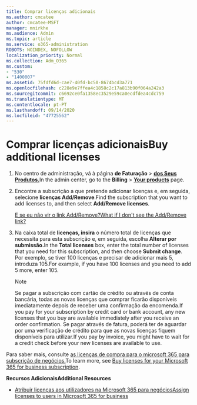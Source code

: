 ```yaml
---
title: Comprar licenças adicionais
ms.author: cmcatee
author: cmcatee-MSFT
manager: mnirkhe
ms.audience: Admin
ms.topic: article
ms.service: o365-administration
ROBOTS: NOINDEX, NOFOLLOW
localization_priority: Normal
ms.collection: Adm_O365
ms.custom:
- "530"
- "1400007"
ms.assetid: 75fdfd6d-cae7-40fd-bc50-8674bcd3a771
ms.openlocfilehash: c228e9e7ffea4c1858c2c17a813b90f064a242a3
ms.sourcegitcommit: c6692ce0fa1358ec3529e59ca0ecdfdea4cdc759
ms.translationtype: MT
ms.contentlocale: pt-PT
ms.lasthandoff: 09/14/2020
ms.locfileid: "47725562"
---
```

# <a name="buy-additional-licenses"></a><span data-ttu-id="5cdd7-102">Comprar licenças adicionais</span><span class="sxs-lookup"><span data-stu-id="5cdd7-102">Buy additional licenses</span></span>

1. <span data-ttu-id="5cdd7-103">No centro de administração, vá à página **de Faturação** \> **[dos Seus Produtos.](https://go.microsoft.com/fwlink/p/?linkid=842054)**</span><span class="sxs-lookup"><span data-stu-id="5cdd7-103">In the admin center, go to the **Billing** \> **[Your products](https://go.microsoft.com/fwlink/p/?linkid=842054)** page.</span></span>

2. <span data-ttu-id="5cdd7-104">Encontre a subscrição a que pretende adicionar licenças e, em seguida, selecione **licenças Add/Remove**.</span><span class="sxs-lookup"><span data-stu-id="5cdd7-104">Find the subscription that you want to add licenses to, and then select **Add/Remove licenses**.</span></span>

    [<span data-ttu-id="5cdd7-105">E se eu não vir o link Add/Remove?</span><span class="sxs-lookup"><span data-stu-id="5cdd7-105">What if I don't see the Add/Remove link?</span></span>](https://docs.microsoft.com/microsoft-365/commerce/licenses/buy-licenses)

3. <span data-ttu-id="5cdd7-106">Na caixa total de **licenças, insira** o número total de licenças que necessita para esta subscrição e, em seguida, escolha **Alterar por submissão.**</span><span class="sxs-lookup"><span data-stu-id="5cdd7-106">In the **Total licenses** box, enter the total number of licenses that you need for this subscription, and then choose **Submit change**.</span></span> <span data-ttu-id="5cdd7-107">Por exemplo, se tiver 100 licenças e precisar de adicionar mais 5, introduza 105.</span><span class="sxs-lookup"><span data-stu-id="5cdd7-107">For example, if you have 100 licenses and you need to add 5 more, enter 105.</span></span>

    > [!NOTE]
    > <span data-ttu-id="5cdd7-108">Se pagar a subscrição com cartão de crédito ou através de conta bancária, todas as novas licenças que comprar ficarão disponíveis imediatamente depois de receber uma confirmação da encomenda.</span><span class="sxs-lookup"><span data-stu-id="5cdd7-108">If you pay for your subscription by credit card or bank account, any new licenses that you buy are available immediately after you receive an order confirmation.</span></span> <span data-ttu-id="5cdd7-109">Se pagar através de fatura, poderá ter de aguardar por uma verificação de crédito para que as novas licenças fiquem disponíveis para utilizar.</span><span class="sxs-lookup"><span data-stu-id="5cdd7-109">If you pay by invoice, you might have to wait for a credit check before your new licenses are available to use.</span></span>

<span data-ttu-id="5cdd7-110">Para saber mais, consulte [as licenças de compra para o microsoft 365 para subscrição de negócios.](https://docs.microsoft.com/microsoft-365/commerce/licenses/buy-licenses)</span><span class="sxs-lookup"><span data-stu-id="5cdd7-110">To learn more, see [Buy licenses for your Microsoft 365 for business subscription](https://docs.microsoft.com/microsoft-365/commerce/licenses/buy-licenses).</span></span>  

<span data-ttu-id="5cdd7-111">**Recursos Adicionais**</span><span class="sxs-lookup"><span data-stu-id="5cdd7-111">**Additional Resources**</span></span>

- [<span data-ttu-id="5cdd7-112">Atribuir licenças aos utilizadores na Microsoft 365 para negócios</span><span class="sxs-lookup"><span data-stu-id="5cdd7-112">Assign licenses to users in Microsoft 365 for business</span></span>](https://docs.microsoft.com/microsoft-365/admin/add-users/add-users)